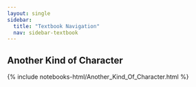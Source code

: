 ```yaml
---
layout: single
sidebar:
  title: "Textbook Navigation"
  nav: sidebar-textbook
---
```


Another Kind of Character
------------------------------

{% include notebooks-html/Another_Kind_Of_Character.html %}

